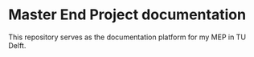 # Master End Project documentation
 This repository serves as the documentation platform for my MEP in TU Delft. 

